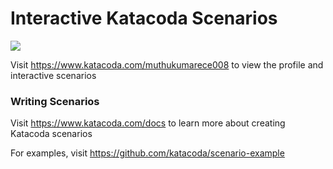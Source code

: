 # Interactive Katacoda Scenarios

[![](http://shields.katacoda.com/katacoda/muthukumarece008/count.svg)](https://www.katacoda.com/muthukumarece008 "Get your profile on Katacoda.com")

Visit https://www.katacoda.com/muthukumarece008 to view the profile and interactive scenarios

### Writing Scenarios
Visit https://www.katacoda.com/docs to learn more about creating Katacoda scenarios

For examples, visit https://github.com/katacoda/scenario-example
